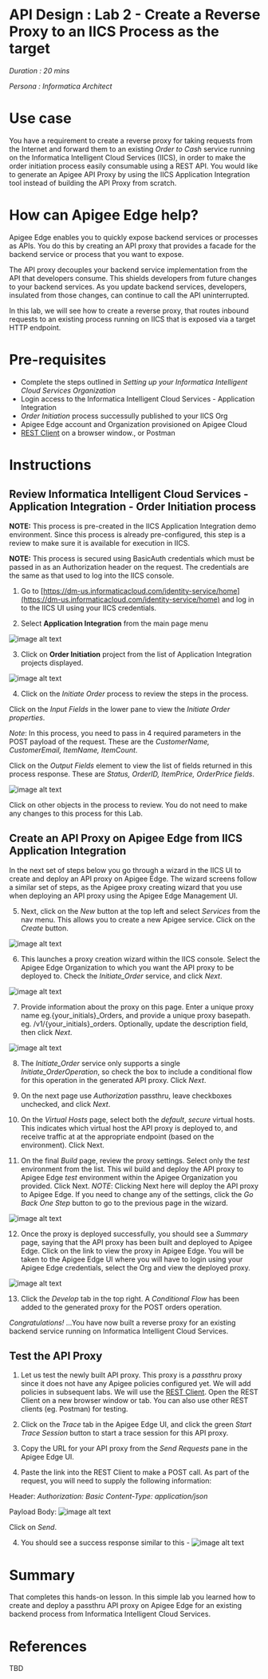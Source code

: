 # API Design : Lab 2 - Create a Reverse Proxy to an IICS Process as the target

*Duration : 20 mins*

*Persona : Informatica Architect*

# Use case

You have a requirement to create a reverse proxy for taking requests from the Internet and forward them to an existing *Order to Cash* service running on the Informatica Intelligent Cloud Services (IICS), in order to make the order initiation process easily consumable using a REST API. You would like to generate an Apigee API Proxy by using the IICS Application Integration tool instead of building the API Proxy from scratch.

# How can Apigee Edge help?

Apigee Edge enables you to quickly expose backend services or processes as APIs. You do this by creating an API proxy that provides a facade for the backend service or process that you want to expose.

The API proxy decouples your backend service implementation from the API that developers consume. This shields developers from future changes to your backend services. As you update backend services, developers, insulated from those changes, can continue to call the API uninterrupted.

In this lab, we will see how to create a reverse proxy, that routes inbound requests to an existing process running on IICS that is exposed via a target HTTP endpoint.

# Pre-requisites

* Complete the steps outlined in *Setting up your Informatica Intelligent Cloud Services Organization*
* Login access to the Informatica Intelligent Cloud Services - Application Integration
* *Order Initiation* process successully published to your IICS Org
* Apigee Edge account and Organization provisioned on Apigee Cloud
* [REST Client](https://apigee-rest-client.appspot.com/) on a browser window., or Postman

# Instructions

## Review Informatica Intelligent Cloud Services - Application Integration - Order Initiation process

**NOTE:** This process is pre-created in the IICS Application Integration demo environment. Since this process is already pre-configured, this step is a review to make sure it is available for execution in IICS. 

**NOTE:** This process is secured using BasicAuth credentials which must be passed in as an Authorization header on the request. The credentials are the same as that used to log into the IICS console.

1. Go to [https://dm-us.informaticacloud.com/identity-service/home](https://dm-us.informaticacloud.com/identity-service/home) and log in to the IICS UI using your IICS credentials.

2. Select **Application Integration** from the main page menu

![image alt text](../media/image_iic_ai.jpeg)

3. Click on **Order Initiation** project from the list of Application Integration projects displayed. 

![image alt text](./media/image_iic_ai_projects_initiate_order.jpeg)

4. Click on the *Initiate Order* process to review the steps in the process. 

Click on the *Input Fields* in the lower pane to view the *Initiate Order properties*.

*Note*: In this process, you need to pass in 4 required parameters in the POST payload of the request. These are the *CustomerName, CustomerEmail, ItemName, ItemCount*.

Click on the *Output Fields* element to view the list of fields returned in this process response. These are *Status, OrderID, ItemPrice, OrderPrice fields*.

![image alt text](./media/image_iic_ai_service_initiate_order.png)

Click on other objects in the process to review. You do not need to make any changes to this process for this Lab. 

## Create an API Proxy on Apigee Edge from IICS Application Integration

In the next set of steps below you go through a wizard in the IICS UI to create and deploy an API proxy on Apigee Edge. The wizard screens follow a similar set of steps, as the Apigee proxy creating wizard that you use when deploying an API proxy using the Apigee Edge Management UI.

5. Next, click on the *New* button at the top left and select *Services* from the nav menu. This allows you to create a new Apigee service. Click on the *Create* button.

![image alt text](./media/image_iic_ai_new_service_apigee.png)

6. This launches a proxy creation wizard within the IICS console. Select the Apigee Edge Organization to which you want the API proxy to be deployed to. Check the *Initiate_Order* service, and click *Next*.

![image alt text](./media/image_iic_ai_new_service_apigee_initiate_order.png)

7. Provide information about the proxy on this page. Enter a unique proxy name eg.{your_initials}_Orders, and provide a unique proxy basepath. eg. /v1/{your_initials}_orders. Optionally, update the description field, then click *Next*.

![image alt text](./media/image_iic_ai_new_service_apigee_proxy.png)

8. The *Initiate_Order* service only supports a single *Initiate_OrderOperation*, so check the box to include a conditional flow for this operation in the generated API proxy. Click *Next*.

9. On the next page use *Authorization* passthru, leave checkboxes unchecked, and click *Next*.

10. On the *Virtual Hosts* page, select both the *default*, *secure* virtual hosts. This indicates which virtual host the API proxy is deployed to, and receive traffic at at the appropriate endpoint (based on the environment). Click Next.

11. On the final *Build* page, review the proxy settings. Select only the *test* environment from the list. This wil build and deploy the API proxy to Apigee Edge *test* environment within the Apigee Organization you provided. Click Next. 
*NOTE*: Clicking Next here will deploy the API proxy to Apigee Edge. If you need to change any of the settings, click the *Go Back One Step* button to go to the previous page in the wizard.

![image alt text](./media/image_iic_ai_new_service_apigee_proxy_review.png)

12. Once the proxy is deployed successfully, you should see a *Summary* page, saying that the API proxy has been built and deployed to Apigee Edge. 
Click on the link to view the proxy in Apigee Edge. You will be taken to the Apigee Edge UI where you will have to login using your Apigee Edge credentials, select the Org and view the deployed proxy.

![image alt text](./media/image_apigee_proxy_overview.png)

13. Click the *Develop* tab in the top right. A *Conditional Flow* has been added to the generated proxy for the POST orders operation.

*Congratulations!* ...You have now built a reverse proxy for an existing backend service running on Informatica Intelligent Cloud Services.

## Test the API Proxy

1. Let us test the newly built API proxy. This proxy is a *passthru* proxy since it does not have any Apigee policies configured yet. We will add policies in subsequent labs. 
We will use the [REST Client](https://apigee-rest-client.appspot.com/). Open the REST Client on a new browser window or tab.  You can also use other REST clients (eg. Postman) for testing.

2. Click on the *Trace* tab in the Apigee Edge UI, and click the green *Start Trace Session* button to start a trace session for this API proxy.

3. Copy the URL for your API proxy from the *Send Requests* pane in the Apigee Edge UI.

4. Paste the link into the REST Client to make a POST call. 
As part of the request, you will need to supply the following information:

Header:
*Authorization: Basic <b64 of your IICS account credentials>*
*Content-Type: application/json*

Payload Body:
![image alt text](../media/image_apigee_rest_client_post_initiate_order.png)

Click on *Send*.

4. You should see a success response similar to this -
![image alt text](../media/image_apigee_rest_client_post_initiate_order_response.png)

# Summary

That completes this hands-on lesson. In this simple lab you learned how to create and deploy a passthru API proxy on Apigee Edge for an existing backend process from Informatica Intelligent Cloud Services.

# References

TBD


